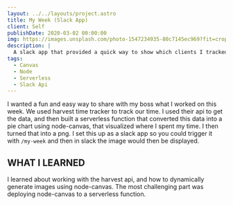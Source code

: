 ```yaml
---
layout: ../../layouts/project.astro
title: My Week (Slack App)
client: Self
publishDate: 2020-03-02 00:00:00
img: https://images.unsplash.com/photo-1547234935-80c7145ec969?fit=crop&w=1400&h=700&q=75
description: |
  A slack app that provided a quick way to show which clients I tracked time for in the past week.
tags:
  - Canvas
  - Node
  - Serverless
  - Slack Api
---
```


I wanted a fun and easy way to share with my boss what I worked on this week. We used harvest time tracker to track
our time. I used their api to get the data, and then built a serverless function that converted this data into a pie
chart using node-canvas, that visualized where I spent my time. I then turned that into a png. I set this up as a slack app so you could trigger it with
`/my-week` and then in slack the image would then be displayed.

## WHAT I LEARNED

I learned about working with the harvest api, and how to dynamically generate images using node-canvas. The most
challenging part was deploying node-canvas to a serverless function.
